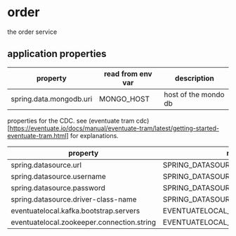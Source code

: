 # order
the order service


## application properties

property | read from env var | description |
-------- | ----------------- | ----------- |
spring.data.mongodb.uri | MONGO_HOST | host of the mondo db 

properties for the CDC. 
see (eventuate tram cdc)[https://eventuate.io/docs/manual/eventuate-tram/latest/getting-started-eventuate-tram.html] for explanations.

property | read from env var | description |
-------- | ----------------- | ----------- |
spring.datasource.url | SPRING_DATASOURCE_URL |
spring.datasource.username | SPRING_DATASOURCE_USERNAME |
spring.datasource.password | SPRING_DATASOURCE_PASSWORD |
spring.datasource.driver-class-name | SPRING_DATASOURCE_DRIVER_CLASS_NAME |
eventuatelocal.kafka.bootstrap.servers | EVENTUATELOCAL_KAFKA_BOOTSTRAP_SERVERS |
eventuatelocal.zookeeper.connection.string | EVENTUATELOCAL_ZOOKEEPER_CONNECTION_STRING |

